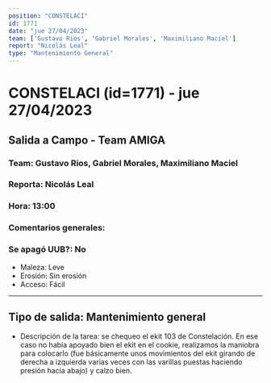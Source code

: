 ```yaml
---
position: "CONSTELACI"
id: 1771
date: "jue 27/04/2023"
team: ['Gustavo Rios', 'Gabriel Morales', 'Maximiliano Maciel']
report: "Nicolás Leal"
type: "Mantenimiento General"
---
```


# CONSTELACI (id=1771) - jue 27/04/2023
## Salida a Campo - Team AMIGA
### Team: Gustavo Rios, Gabriel Morales, Maximiliano Maciel
### Reporta: Nicolás Leal
### Hora: 13:00
### Comentarios generales: 
### Se apagó UUB?: No 
- Maleza: Leve
- Erosión: Sin erosión
- Acceso: Fácil
---------
## Tipo de salida: Mantenimiento general
   - Descripción de la tarea: se chequeo el ekit 103 de Constelación. En ese caso no había apoyado bien el ekit en el cookie, realizamos la maniobra para colocarlo (fue básicamente unos movimientos del ekit girando de derecha a izquierda varias veces con las varillas puestas haciendo presión hacia abajo) y calzo bien.
